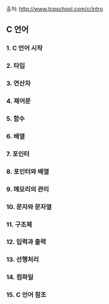 출처: http://www.tcpschool.com/c/intro 

## C 언어
### 1. C 언어 시작
### 2. 타입
### 3. 연산자
### 4. 제어문
### 5. 함수
### 6. 배열
### 7. 포인터
### 8. 포인터와 배열
### 9. 메모리의 관리
### 10. 문자와 문자열
### 11. 구조체
### 12. 입력과 출력
### 13. 선행처리
### 14. 컴파일
### 15. C 언어 참조
